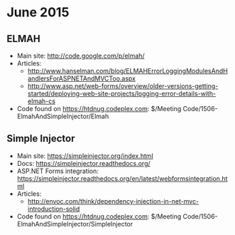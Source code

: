 # June 2015

## ELMAH
- Main site: http://code.google.com/p/elmah/
- Articles: 
    - http://www.hanselman.com/blog/ELMAHErrorLoggingModulesAndHandlersForASPNETAndMVCToo.aspx
    - http://www.asp.net/web-forms/overview/older-versions-getting-started/deploying-web-site-projects/logging-error-details-with-elmah-cs
- Code found on https://htdnug.codeplex.com: $/Meeting Code/1506-ElmahAndSimpleInjector/Elmah
        
## Simple Injector
- Main site: https://simpleinjector.org/index.html
- Docs: https://simpleinjector.readthedocs.org/
- ASP.NET Forms integration: https://simpleinjector.readthedocs.org/en/latest/webformsintegration.html
- Articles:
    - http://envoc.com/think/dependency-injection-in-net-mvc-introduction-solid
- Code found on https://htdnug.codeplex.com: $/Meeting Code/1506-ElmahAndSimpleInjector/SimpleInjector
